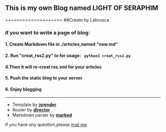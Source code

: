 ## This is my own Blog named LIGHT OF SERAPHIM
====================
##Create by Labrusca

### if you want to write a page of blog:
#### 1. Create Markdown file in ./articles,named "new.md"
#### 2. Run "creat_rss2.py" to for usage: ``` python3 creat_rss2.py```
#### 4.Then it will re-creat rss.xml for your articles
#### 5. Push the static blog to your server
#### 6. Enjoy blogging
------------------------
- Template by **[jsrender](https://github.com/BorisMoore/jsrender)**
- Router by **[director](https://github.com/flatiron/director)**
- Markdown parser by **[marked](https://github.com/markedjs/marked)**


If you have any question,please [mail me](mailto:labrusca#live.com)
